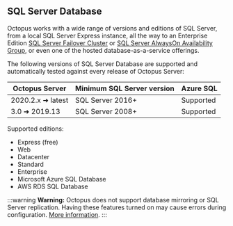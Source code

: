## SQL Server Database

Octopus works with a wide range of versions and editions of SQL Server, from a local SQL Server Express instance, all the way to an Enterprise Edition [SQL Server Failover Cluster](https://docs.microsoft.com/en-us/sql/sql-server/failover-clusters/high-availability-solutions-sql-server) or [SQL Server AlwaysOn Availability Group](https://docs.microsoft.com/en-us/sql/database-engine/availability-groups/windows/overview-of-always-on-availability-groups-sql-server), or even one of the hosted database-as-a-service offerings.

The following versions of SQL Server Database are supported and automatically tested against every release of Octopus Server:

| Octopus Server    | Minimum SQL Server version          | Azure SQL
| --------------    | ----------------------------------- |----------   |
| 2020.2.x  ➜ latest  | SQL Server 2016+                    | Supported   |
| 3.0  ➜ 2019.13    | SQL Server 2008+                    | Supported   |

Supported editions:

- Express (free)
- Web
- Datacenter
- Standard
- Enterprise
- Microsoft Azure SQL Database
- AWS RDS SQL Database

:::warning
**Warning:** Octopus does not support database mirroring or SQL Server replication. Having these features turned on may cause errors during configuration. [More information](/docs/administration/data/octopus-database/index.md#Octopusdatabase-highavailability).
:::
